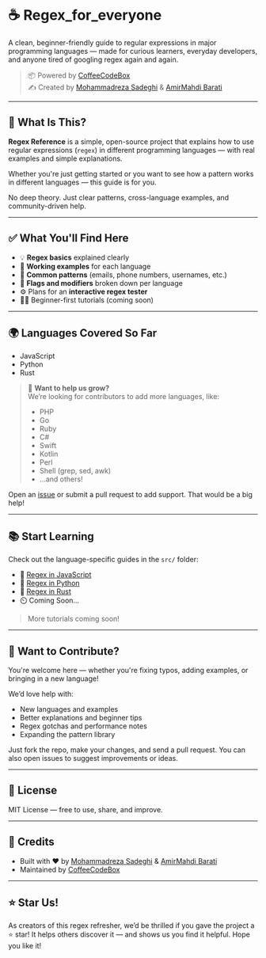 # ☕ Regex_for_everyone 

A clean, beginner-friendly guide to regular expressions in major programming languages — made for curious learners, everyday developers, and anyone tired of googling regex again and again.

> 📦 Powered by [CoffeeCodeBox](https://github.com/CoffeeCodeBox)  
> ✍️ Created by [Mohammadreza Sadeghi](https://github.com/devmrsad) & [AmirMahdi Barati](https://github.com/Amir-Mahdi-barati)

---

## 📘 What Is This?

**Regex Reference** is a simple, open-source project that explains how to use regular expressions (`regex`) in different programming languages — with real examples and simple explanations.

Whether you're just getting started or you want to see how a pattern works in different languages — this guide is for you.

No deep theory. Just clear patterns, cross-language examples, and community-driven help.

---

## ✅ What You'll Find Here

- 💡 **Regex basics** explained clearly  
- 🧪 **Working examples** for each language  
- 🧵 **Common patterns** (emails, phone numbers, usernames, etc.)  
- 🚦 **Flags and modifiers** broken down per language  
- ⚙️ Plans for an **interactive regex tester**  
- 🧑‍🏫 Beginner-first tutorials (coming soon)

---

## 🌍 Languages Covered So Far

- JavaScript
- Python
- Rust

> 🧩 **Want to help us grow?**  
> We’re looking for contributors to add more languages, like:
> - PHP
> - Go
> - Ruby
> - C#
> - Swift
> - Kotlin
> - Perl
> - Shell (grep, sed, awk)
> - ...and others!

Open an [issue](https://github.com/CoffeeCodeBox/regex-reference/issues) or submit a pull request to add support. That would be a big help!

---

## 📚 Start Learning

Check out the language-specific guides in the `src/` folder:

- 📘 [Regex in JavaScript](src/regex.js)
- 🐍 [Regex in Python](src/regex.py)
- 🦀 [Regex in Rust](src/regex.rs)
- ⏲️ Coming Soon...

> More tutorials coming soon!

---

## 🙌 Want to Contribute?

You're welcome here — whether you're fixing typos, adding examples, or bringing in a new language!

We’d love help with:
- New languages and examples
- Better explanations and beginner tips
- Regex gotchas and performance notes
- Expanding the pattern library

Just fork the repo, make your changes, and send a pull request. You can also open issues to suggest improvements or ideas.

---

## 📄 License

MIT License — free to use, share, and improve.

---

## 🫶 Credits

- Built with ❤️ by [Mohammadreza Sadeghi](https://github.com/devmrsad) & [AmirMahdi Barati](https://github.com/Amir-Mahdi-barati)
- Maintained by [CoffeeCodeBox](https://github.com/CoffeeCodeBox)

---

## ⭐ Star Us!

As creators of this regex refresher, we’d be thrilled if you gave the project a ⭐ star!
It helps others discover it — and shows us you find it helpful. Hope you like it!

